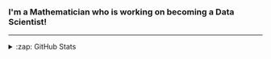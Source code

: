 ### I'm a Mathematician who is working on becoming a Data Scientist!

<!--
**hbenedek/hbenedek** is a ✨ _special_ ✨ repository because its `README.md` (this file) appears on your GitHub profile.

Here are some ideas to get you started:

- 🔭 I’m currently working on ...
- 🌱 I’m currently learning ...
- 👯 I’m looking to collaborate on ...
- 🤔 I’m looking for help with ...
- 💬 Ask me about ...
- 📫 How to reach me: ...
- 😄 Pronouns: ...
- ⚡ Fun fact: ...
-->

---
<details>
  <summary>:zap: GitHub Stats</summary>
  
![hbenedek GitHub stats](https://github-readme-stats.vercel.app/api?username=hbenedek&show_icons=true&theme=radical)
[![Top Langs](https://github-readme-stats.vercel.app/api/top-langs/?username=hbenedek&layout=compact&theme=radical)](https://github.com/hbenedek/github-readme-stats)
</details>

